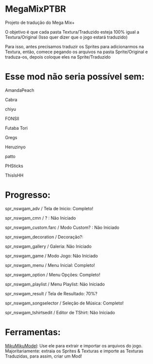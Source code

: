 <h1>MegaMixPTBR</h1>
Projeto de tradução do Mega Mix+</p>

<p>O objetivo é que cada pasta Textura/Traduzido esteja 100% igual a Textura/Original (Isso quer dizer que o jogo estará traduzido)</p>
<p>Para isso, antes precisamos traduzir os Sprites para adicionarmos na Textura, então, comece pegando os arquivos na pasta Sprite/Original e traduza-os, depois coloque eles na Sprite/Traduzido</p>

<h1>Esse mod não seria possível sem:</h1>
<p>AmandaPeach</p>
<p>Cabra</p>
<p>chiyu</p>
<p>FONSII</p>
<p>Futaba Tori</p>
<p>Gregs</p>
<p>Heruzinyo</p>
<p>patto</p>
<p>PHSticks</p>
<p>ThisIsHH</p>

<h1>Progresso:</h1>

<p></p>
<p>spr_nswgam_adv / Tela de Inicio: Completo!</p> 
<p>spr_nswgam_cmn / ? : Não Iniciado</p>
<p>spr_nswgam_custom.farc / Modo Custom? : Não Iniciado</p>
<p>spr_nswgam_decoration / Decoração?: </p>
<p>spr_nswgam_gallery / Galeria: Não Iniciado</p>
<p>spr_nswgam_game / Modo Jogo: Não Iniciado</p>
<p>spr_nswgam_menu / Menu Inicial: Completo!</p>
<p>spr_nswgam_option / Menu Opções: Completo!</p>
<p>spr_nswgam_playlist / Menu Playlist: Não Iniciado</p>
<p>spr_nswgam_result / Tela de Resultado: 70%?</p>
<p>spr_nswgam_songselector / Seleção de Música: Completo!</p>
<p>spr_nswgam_tshirtsedit / Editor de TShirt: Não Iniciado</p>

<h1>Ferramentas:</h1>

[MikuMikuModel](https://github.com/blueskythlikesclouds/MikuMikuLibrary/releases/tag/v2.2.0): Use ele para extrair e importar os arquivos do jogo. Majoritariamente: extraia os Sprites & Texturas e importe as Texturas Traduzidas, para assim, criar um Mod!
